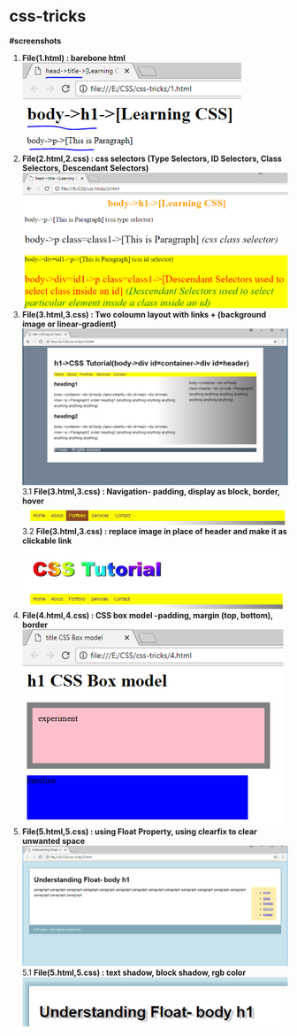 # css-tricks  

**#screenshots**  
1. **File(1.html)  : barebone html**  
![enter image description here](https://github.com/manojkmishra/css-tricks/blob/master/screenshots/1.PNG)  
2. **File(2.html,2.css)  : css selectors (Type Selectors, ID Selectors, Class Selectors, Descendant Selectors)**    
![enter image description here](https://github.com/manojkmishra/css-tricks/blob/master/screenshots/2.PNG)  
3. **File(3.html,3.css)  : Two coloumn layout with links + (background image or linear-gradient)**   
![enter image description here](https://github.com/manojkmishra/css-tricks/blob/master/screenshots/3.PNG)  
3.1 **File(3.html,3.css) : Navigation- padding, display as block, border, hover**   
![enter image description here](https://github.com/manojkmishra/css-tricks/blob/master/screenshots/3.1.PNG) 
3.2 **File(3.html,3.css)  : replace image in place of header and make it as clickable link**   
![enter image description here](https://github.com/manojkmishra/css-tricks/blob/master/screenshots/3.2.PNG)   
4. **File(4.html,4.css)  : CSS box model -padding, margin (top, bottom), border**   
![enter image description here](https://github.com/manojkmishra/css-tricks/blob/master/screenshots/4.PNG)  
5. **File(5.html,5.css)  : using Float Property, using clearfix to clear unwanted space**   
![enter image description here](https://github.com/manojkmishra/css-tricks/blob/master/screenshots/5.PNG)  
5.1 **File(5.html,5.css)  : text shadow, block shadow, rgb color**   
![enter image description here](https://github.com/manojkmishra/css-tricks/blob/master/screenshots/5.1.PNG)  

